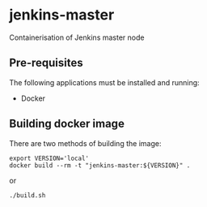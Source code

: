 # jenkins-master
Containerisation of Jenkins master node

## Pre-requisites
The following applications must be installed and running:
* Docker

## Building docker image
There are two methods of building the image:
```
export VERSION='local'
docker build --rm -t "jenkins-master:${VERSION}" .
```
or
```
./build.sh
```